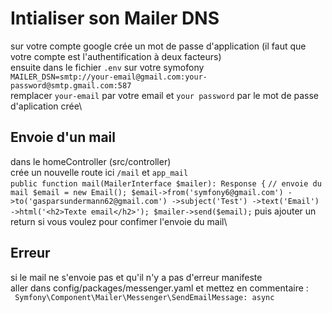 # Intialiser son Mailer DNS
sur votre compte google crée un mot de passe d'application (il faut que votre compte est l'authentification à deux facteurs)\
ensuite dans le fichier `.env` sur votre symofony \
`MAILER_DSN=smtp://your-email@gmail.com:your-password@smtp.gmail.com:587`\
remplacer `your-email` par votre email et `your password` par le mot de passe d'aplication crée\

## Envoie d'un mail
dans le homeController (src/controller)\
crée un nouvelle route ici `/mail` et `app_mail`\
`public function mail(MailerInterface $mailer): Response {`
`// envoie du mail
$email = new Email();
$email->from('symfony6@gmail.com')
->to('gasparsundermann62@gmail.com')
->subject('Test')
->text('Email')
->html('<h2>Texte email</h2>');
$mailer->send($email);`
puis ajouter un return si vous voulez pour confimer l'envoie du mail\

## Erreur 
si le mail ne s'envoie pas et qu'il n'y a pas d'erreur manifeste\
aller dans config/packages/messenger.yaml et mettez en commentaire : \
` Symfony\Component\Mailer\Messenger\SendEmailMessage: async`

